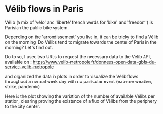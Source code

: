 # Vélib flows in Paris

Vélib (a mix of 'vélo' and 'liberté' french words for 'bike' and 'freedom') is Parisian the public bike system.

Depending on the 'arrondissement' you live in, it can be tricky to find a Vélib on the morning.
Do Vélibs tend to migrate towards the center of Paris in the morning? Let's find out.

Do to so, I used two URLs to request the necessary data to the Vélib API, available on :
https://www.velib-metropole.fr/donnees-open-data-gbfs-du-service-velib-metropole

and organized the data in plots in order to visualize the Vélib flows throughout a normal week day with no particular event (extreme weather, strike, pandemic)

Here is the plot showing the variation of the number of available Vélibs per station, clearing proving the existence of a flux of Vélibs from the periphery to the city center.



